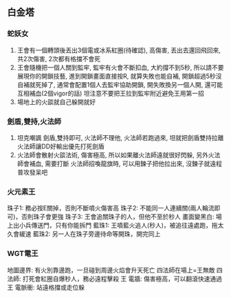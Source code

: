 ## 白金塔
### 蛇妖女
1. 王會有一個轉頭後丟出3個電或冰系紅圈(待確認), 高傷害, 丟出去還回飛回來, 共2次傷害, 2次都有格擋不會死
2. 王會隨機把一個人關到監牢, 監牢有火會不斷扣血, 大約撐不到5秒, 所以請不要展現你的開鎖技藝, 進到開鎖畫面直接按R, 就算失敗也能自補, 開鎖超過5秒沒自補就死掉了, 通常會配置1個人去監牢協助開鎖, 開失敗換另一個人開, 還可能互相補血(2個vigor的話)
坦注意不要把王拉到監牢附近避免王用第一招
3. 場地上的火燄就自己躲開就好
### 劍盾,雙持,火法師
1. 坦克嘲諷 劍盾,雙持即可, 火法師不理他, 火法師若跑過來, 坦就把劍盾雙持拉離火法師讓DD好輸出優先打死劍盾
2. 火法師會散射火燄法術, 傷害極高, 所以如果離火法師遠就很好閃躲, 另外火法師會補血, 需要打斷
火法師招喚龍旗時, 可以用鍊子把他拉出來, 沒鍊子就遠程普攻發呆吧
### 火元素王
珠子1: 務必按E關掉，否則不斷噴火傷害高
珠子2: 不能同一人連續關(兩人輪流即可)，否則珠子會更強
珠子3: 王會追關珠子的人，但他不至於秒人
畫面變黑白: 場上出小兵傳送門，只有你能拆門
藍珠1: 王噴藍火追人(秒人)，被追往遠處跑，拖太久會緩速
藍珠2: 另一人在珠子旁邊待命等開珠，開完同上
### WGT電王
地圖邊界: 有火別靠邊跑，一旦碰到周邊火焰會升天死亡
四法師在場上=王無敵
四法師: 打死會紅圈自爆秒人，務必遠程擊殺
王 電牆: 傷害極高，可以翻滾快速通過
王 電脈衝: 站遠格擋或走位躲